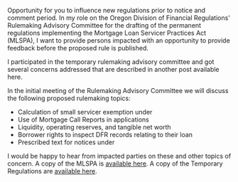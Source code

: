 Opportunity for you to influence new regulations prior to notice and comment period. In my role on the Oregon Division of Financial Regulations' Rulemaking Advisory Committee for the drafting of the permanent regulations implementing the Mortgage Loan Servicer Practices Act (MLSPA), I want to provide persons impacted with an opportunity to provide feedback before the proposed rule is published.

I participated in the temporary rulemaking advisory committee and got several concerns addressed that are described in another post available here.

In the initial meeting of the Rulemaking Advisory Committee we will discuss the following proposed rulemaking topics:

- Calculation of small servicer exemption under
- Use of Mortgage Call Reports in applications
- Liquidity, operating reserves, and tangible net worth
- Borrower rights to inspect DFR records relating to their loan
- Prescribed text for notices under

I would be happy to hear from impacted parties on these and other topics of concern. A copy of the MLSPA is [available here](). A copy of the Temporary Regulations are [available here](https://docs.wixstatic.com/ugd/2ae1a1_c277ac319cbb456ba131a052e9d5c6b3.pdf).
